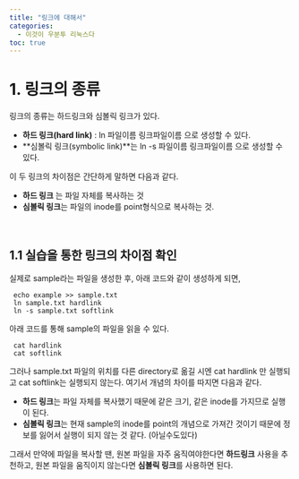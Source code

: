 ```yaml
---
title: "링크에 대해서"
categories:
  - 이것이 우분투 리눅스다
toc: true
---
```

  
# 1. 링크의 종류

링크의 종류는 하드링크와 심볼릭 링크가 있다.   
* **하드 링크(hard link)** : ln 파일이름 링크파일이름 으로 생성할 수 있다.
* **심볼릭 링크(symbolic link)**는 ln -s 파일이름 링크파일이름 으로 생성할 수 있다.

이 두 링크의 차이점은 간단하게 말하면 다음과 같다.
* **하드 링크** 는 파일 자체를 복사하는 것
* **심볼릭 링크**는 파일의 inode를 point형식으로 복사하는 것.

<br/>

## 1.1 실습을 통한 링크의 차이점 확인

실제로 sample라는 파일을 생성한 후, 아래 코드와 같이 생성하게 되면,  

 ```vim
  echo example >> sample.txt
  ln sample.txt hardlink
  ln -s sample.txt softlink 
 ```

아래 코드를 통해 sample의 파일을 읽을 수 있다.


 ```vim
  cat hardlink
  cat softlink
 ```

그러나 sample.txt 파일의 위치를 다른 directory로 옮길 시엔 cat hardlink 만 실행되고 cat softlink는 실행되지 않는다. 여기서 개념의 차이를 따지면 다음과 같다.

* **하드 링크**는 파일 자체를 복사했기 때문에 같은 크기, 같은 inode를 가지므로 실행이 된다.
* **심볼릭 링크**는 현재 sample의 inode를 point의 개념으로 가져간 것이기 때문에 정보를 잃어서 실행이 되지 않는 것 같다. (아닐수도있다)

그래서 만약에 파일을 복사할 땐, 원본 파일을 자주 움직여야한다면 **하드링크** 사용을 추천하고, 원본 파일을 움직이지 않는다면 **심볼릭 링크**를 사용하면 된다.
